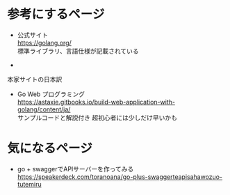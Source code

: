 # 参考にするページ


- 公式サイト  
https://golang.org/  
標準ライブラリ、言語仕様が記載されている

- 

本家サイトの日本訳


- Go Web プログラミング  
https://astaxie.gitbooks.io/build-web-application-with-golang/content/ja/  
サンプルコードと解説付き
超初心者には少しだけ早いかも


# 気になるページ
- go + swaggerでAPIサーバーを作ってみる  
https://speakerdeck.com/toranoana/go-plus-swaggerteapisahawozuo-tutemiru